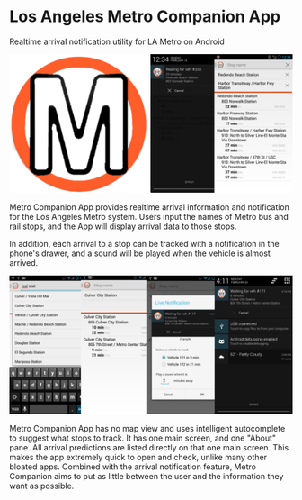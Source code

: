 # Los Angeles Metro Companion App
Realtime arrival notification utility for LA Metro on Android

![Promo Banner](/promotional_images/promo_banner.png?raw=true "Promo Banner")

Metro Companion App provides realtime arrival information and notification for the Los Angeles Metro system.
Users input the names of Metro bus and rail stops, and the App will display arrival data to those stops.

In addition, each arrival to a stop can be tracked with a notification in the phone's drawer, and a sound will be played when the vehicle is almost arrived.

![Demo Sequence](/promotional_images/promo_banner_1.png?raw=true "Promo Banner")

Metro Companion App has no map view and uses intelligent autocomplete to suggest what stops to track.
It has one main screen, and one "About" pane. All arrival predictions are listed directly on that one main screen.
This makes the app extremely quick to open and check, unlike many other bloated apps.
Combined with the arrival notification feature, Metro Companion aims to put as little between the user and the information they want as possible.
